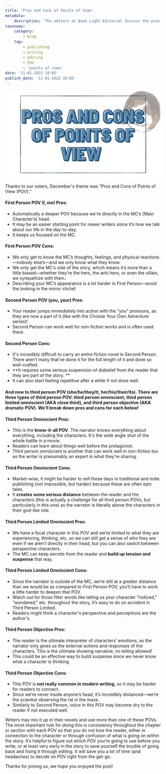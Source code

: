 ```yaml
---
title: 'Pros and Cons of Points of View'
metadata:
    description: 'The editors at Book Light Editorial discuss the pros and cons of points of view (POV).'
taxonomy:
    category:
        - blog
    tag:
        - publishing
        - writing
        - editing
        - POV
        - 'points of view'
date: '11-01-2022 18:05'
publish_date: '11-01-2022 18:05'
---
```


![Pros and Cons of Points of View](ProsAndConsOfPointsOfView%20.png "Pros and Cons of Points of View")

Thanks to our voters, December's theme was “Pros and Cons of Points of View (POV).” 

#### First Person POV (I, me) Pros: 
* Automatically a deeper POV because we're directly in the MC’s (Main Character’s) head.
* It may be an easier starting point for newer writers since it’s how we talk about our life in the day-to-day.
* It keeps us focused on the MC.

#### First Person POV Cons: 
* We only get to know the MC’s thoughts, feelings, and physical reactions—nobody else’s—and we only know what they know. 
* We only get the MC’s side of the story, which means it’s more than a little biased—whether they’re the hero, the anti-hero, or even the villain, we sympathize with them. 
* Describing your MC’s appearance is a lot harder in First Person—avoid the looking in the mirror cliché!

#### Second Person POV (you, your) Pros: 
* Your reader jumps immediately into action with the “you” pronouns, as they are now a part of it (like with the Choose Your Own Adventure series)! 
* Second Person can work well for non-fiction works and is often used there.

#### Second Person Cons: 
* It's incredibly difficult to carry an entire fiction novel in Second Person. There aren’t many that’ve done it for the full length of it and done so well-crafted.  
* **It requires some serious suspension of disbelief from the reader that they are part of the story. **
* It can also start feeling repetitive after a while if not done well.

#### And now to third person POV (she/he/they/it, her/his/their/its). There are three types of third person POV: third person omniscient, third person limited omniscient (AKA close third), and third person objective (AKA dramatic POV). We’ll break down pros and cons for each below!

#### Third Person Omniscient Pros: 
* This is the **know-it-all POV**. The narrator knows everything about everything, including the characters. It's the wide angle shot of the whole battle in a movie.
* Readers can learn about things well before the protagonist. 
* Third person omniscient is another that can work well in non-fiction too as the writer is presumably an expert in what they're sharing.

#### Third Person Omniscient Cons: 
* Market-wise, it might be harder to sell these days in traditional and indie publishing (not impossible, but harder) because these are often epic tales. 
* It **creates some serious distance** between the reader and the characters (this is actually a challenge for all third person POVs, but particularly in this one) as the narrator is literally above the characters in their god-like role.

#### Third Person Limited Omniscient Pros: 
* We have a focal character in this POV and we’re limited to what they are experiencing, thinking, etc. so we can still get a sense of who they are even if we aren't directly in their head, but you can also switch between perspective characters. 
* The MC can keep secrets from the reader and **build up tension and suspense** that way.

#### Third Person Limited Omniscient Cons: 
* Since the narrator is outside of the MC, we’re still at a greater distance than we would be as compared to First Person POV, you'll have to work a little harder to deepen that POV. 
* Watch out for those filter words like telling us your character “noticed,” “wondered,” etc. throughout the story, it’s easy to do on accident in Third Person Limited. 
* Readers might think a character's perspective and perceptions are the author's.

#### Third Person Objective Pros: 
* The reader is the ultimate interpreter of characters’ emotions, as the narrator only gives us the external actions and responses of the characters. This is the ultimate showing narrative, no telling allowed! 
* This could be an effective way to build suspense since we never know what a character is thinking

#### Third Person Objective Cons: 
* This POV is **not really common in modern writing**, so it may be harder for readers to connect.
* Since we’re never inside anyone’s head, it’s incredibly distanced—we’re the scientist observing the rat in the maze. 
* Similarly to Second Person, voice in this POV may become dry to the reader if not executed well.

Writers may mix it up in their novels and use more than one of these POVs. The most important rule for doing this is consistency throughout the chapter or section with each POV so that you do not lose the reader, either in connection to the character or through confusion of what is going on within the story. It’s helpful to figure out which POV you’re going to use before you write, or at least very early in the story to save yourself the trouble of going back and fixing it through editing. It will save you a lot of time (and headaches) to decide on POV right from the get-go. 

Thanks for joining us, we hope you enjoyed the post!